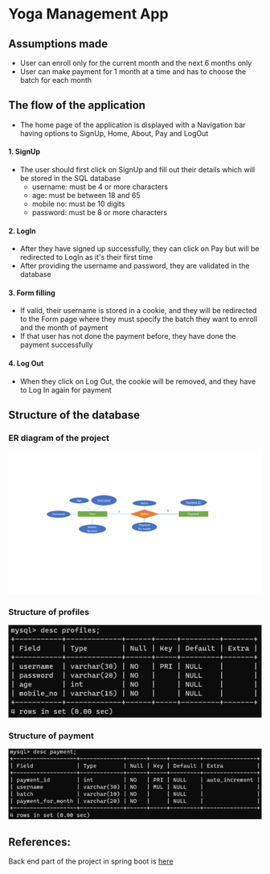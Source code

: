 # Yoga Management App

## Assumptions made

- User can enroll only for the current month and the next 6 months only
- User can make payment for 1 month at a time and has to choose the batch for each month

## The flow of the application

- The home page of the application is displayed with a Navigation bar having options to SignUp, Home, About, Pay and LogOut

#### 1. SignUp

- The user should first click on SignUp and fill out their details which will be stored in the SQL database
  - username: must be 4 or more characters
  - age: must be between 18 and 65
  - mobile no: must be 10 digits
  - password: must be 8 or more characters

#### 2. LogIn

- After they have signed up successfully, they can click on Pay but will be redirected to LogIn as it's their first time
- After providing the username and password, they are validated in the database

#### 3. Form filling

- If valid, their username is stored in a cookie, and they will be redirected to the Form page where they must specify the batch they want to enroll and the month of payment
- If that user has not done the payment before, they have done the payment successfully

#### 4. Log Out

- When they click on Log Out, the cookie will be removed, and they have to Log In again for payment

## Structure of the database

### ER diagram of the project

![ER Diagram](https://github.com/Ironclad7/yoga-management-app/blob/master/Yoga%20Management%20ER%20Diagram.PNG?raw=true)

### Structure of profiles

![profiles structure](https://github.com/Ironclad7/yoga-management-app/blob/master/profiles%20desc.png?raw=true)

### Structure of payment

![payment structure](https://github.com/Ironclad7/yoga-management-app/blob/master/payment%20desc.png?raw=true)

## References:

Back end part of the project in spring boot is [here](https://github.com/Ironclad7/yoga-management-apis)
